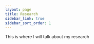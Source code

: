 ```yaml
---
layout: page
title: Research
sidebar_link: true
sidebar_sort_order: 1
---
```


This is where I will talk about my research
